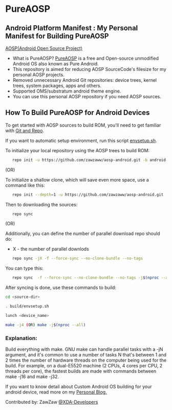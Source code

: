 # PureAOSP
## Android Platform Manifest : My Personal Manifest for Building PureAOSP

[AOSP(Android Open Source Project)](https://source.android.com/setup/start/faqs#what-is-the-android-open-source-project)

- What is PureAOSP? [PureAOSP](https://android.googlesource.com) is a free and Open-source unmodified Android OS also known as Pure Android.
- This repository is aimed for reducing AOSP SourceCode's filesize for my personal AOSP projects.
- Removed unnecessary Android Git repositories: device trees, kernel trees, system packages, apps and others.
- Supported OMS/substratum android theme engine.
- You can use this personal AOSP repository if you need AOSP sources.


## How To Build PureAOSP for Android Devices
To get started with AOSP sources to build ROM, you'll need to get
familiar with [Git and Repo](https://source.android.com/source/using-repo.html).

If you want to automatic setup environment, run this script [envsetup.sh](https://github.com/zawzaww/aosp-android/blob/android-8.1.0/envsetup/envsetup.sh).

To initialize your local repository using the AOSP trees to build ROM:
```bash
   repo init -u https://github.com/zawzaww/aosp-android.git -b android-8.1.0
```

(OR)

To initialize a shallow clone, which will save even more space, use a command like this:
```bash
   repo init --depth=1 -u https://github.com/zawzaww/aosp-android.git -b android-8.1.0
```

Then to downloading the sources:
```bash
   repo sync
```

 (OR)

Additionally, you can define the number of parallel download repo should do:
- X - the number of parallel downlods
```bash
   repo sync -jX -f --force-sync --no-clone-bundle --no-tags
```
You can type this:
```bash
   repo sync  -f --force-sync --no-clone-bundle --no-tags -j$(nproc --all)
```

After syncing is done, use these commands to build:
```bash
cd <source-dir>

. build/envsetup.sh

lunch <device_name>

make -j4 (OR) make -j$(nproc --all)
```   
   
### Explanation:
Build everything with make. GNU make can handle parallel tasks with a -jN argument, and it's common to use a number of tasks N that's between 1 and 2 times the number of hardware threads on the computer being used for the build. For example, on a dual-E5520 machine (2 CPUs, 4 cores per CPU, 2 threads per core), the fastest builds are made with commands between make -j16 and make -j32.

If you want to know detail about Custom Android OS building for your android device, read more on my [Personal Blog.](https://medium.com/zawzaww/how-to-build-custom-android-os-for-android-devices-cf4bba4bb3a5)

Contributed by: ZawZaw [@XDA-Developers](https://forum.xda-developers.com/member.php?u=7581611)
